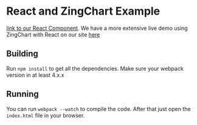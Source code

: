 # React and ZingChart Example

[link to our React Component](https://github.com/zingchart/ZingChart-React). We have a more extensive live demo using ZingChart with React on our site [here](https://www.zingchart.com/gallery/chart/#!react-data-binding)

## Building

Run `npm install` to get all the dependencies. Make sure your webpack version in at least 4.x.x

## Running

You can run `webpack --watch` to compile the code. After that just open the `index.html` file in your browser.
